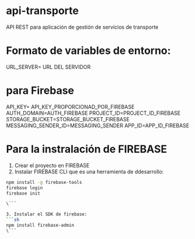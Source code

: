 # api-transporte
API REST para aplicación de gestión de servicios de transporte

# Formato de variables de entorno:
URL_SERVER= URL DEL SERVIDOR 

# para Firebase
API_KEY= API_KEY_PROPORCIONAD_POR_FIREBASE
AUTH_DOMAIN=AUTH_FIREBASE
PROJECT_ID=PROJECT_ID_FIREBASE
STORAGE_BUCKET=STORAGE_BUCKET_FIREBASE
MESSAGING_SENDER_ID=MESSAGING_SENDER
APP_ID=APP_ID_FIREBASE

# Para la instralación de FIREBASE
1. Crear el proyecto en FIREBASE
2. Instalar FIREBASE CLI que es una herramienta de ddesarrollo:
  ```sh
  npm install -g firebase-tools
  firebase login
  firebase init

  \```

3. Instalar el SDK de firebase:
  ```sh
  npm install firebase-admin
  \```


